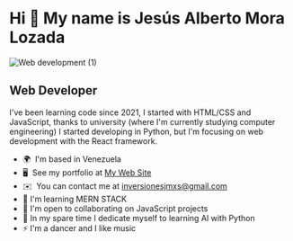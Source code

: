 Hi 👋 My name is Jesús Alberto Mora Lozada
============================================

![Web development (1)](https://user-images.githubusercontent.com/88741710/177175678-4064c172-0d67-45d0-a248-6be095696262.jpg)


Web Developer
-------------

I've been learning code since 2021, I started with HTML/CSS and JavaScript, thanks to university (where I'm currently studying computer engineering) I started developing in Python, but I'm focusing on web development with the React framework.

* 🌍  I'm based in Venezuela
* 🖥️  See my portfolio at [My Web Site](http://blog.jmxs.space)
* ✉️  You can contact me at [inversionesjmxs@gmail.com](mailto:inversionesjmxs@gmail.com)
* 🧠 I'm learning MERN STACK
* 🤝 I'm open to collaborating on JavaScript projects
* 🐍 In my spare time I dedicate myself to learning AI with Python
* ⚡ I'm a dancer and I like music
